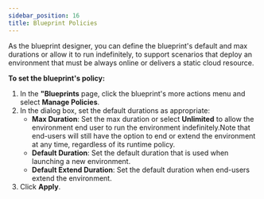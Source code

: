 ```yaml
---
sidebar_position: 16
title: Blueprint Policies
---
```


As the blueprint designer, you can define the blueprint's default and max durations or allow it to run indefinitely, to support scenarios that deploy an environment that must be always online or delivers a static cloud resource.

**To set the blueprint's policy:** 

1. In the **"Blueprints** page, click the blueprint's more actions menu and select **Manage Policies**. 
2. In the dialog box, set the default durations as appropriate:
    * __Max Duration__: Set the max duration or select **Unlimited** to allow the environment end user to run the environment indefinitely.Note that end-users will still have the option to end or extend the environment at any time, regardless of its runtime policy.
    * __Default Duration__: Set the default duration that is used when launching a new environment.
    * __Default Extend Duration__: Set the default duration when end-users extend the environment.
3. Click __Apply__.